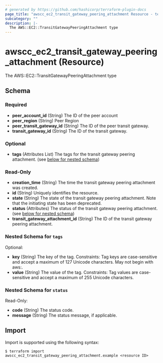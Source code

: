 ```yaml
---
# generated by https://github.com/hashicorp/terraform-plugin-docs
page_title: "awscc_ec2_transit_gateway_peering_attachment Resource - terraform-provider-awscc"
subcategory: ""
description: |-
  The AWS::EC2::TransitGatewayPeeringAttachment type
---
```


# awscc_ec2_transit_gateway_peering_attachment (Resource)

The AWS::EC2::TransitGatewayPeeringAttachment type



<!-- schema generated by tfplugindocs -->
## Schema

### Required

- **peer_account_id** (String) The ID of the peer account
- **peer_region** (String) Peer Region
- **peer_transit_gateway_id** (String) The ID of the peer transit gateway.
- **transit_gateway_id** (String) The ID of the transit gateway.

### Optional

- **tags** (Attributes List) The tags for the transit gateway peering attachment. (see [below for nested schema](#nestedatt--tags))

### Read-Only

- **creation_time** (String) The time the transit gateway peering attachment was created.
- **id** (String) Uniquely identifies the resource.
- **state** (String) The state of the transit gateway peering attachment. Note that the initiating state has been deprecated.
- **status** (Attributes) The status of the transit gateway peering attachment. (see [below for nested schema](#nestedatt--status))
- **transit_gateway_attachment_id** (String) The ID of the transit gateway peering attachment.

<a id="nestedatt--tags"></a>
### Nested Schema for `tags`

Optional:

- **key** (String) The key of the tag. Constraints: Tag keys are case-sensitive and accept a maximum of 127 Unicode characters. May not begin with aws:.
- **value** (String) The value of the tag. Constraints: Tag values are case-sensitive and accept a maximum of 255 Unicode characters.


<a id="nestedatt--status"></a>
### Nested Schema for `status`

Read-Only:

- **code** (String) The status code.
- **message** (String) The status message, if applicable.

## Import

Import is supported using the following syntax:

```shell
$ terraform import awscc_ec2_transit_gateway_peering_attachment.example <resource ID>
```
